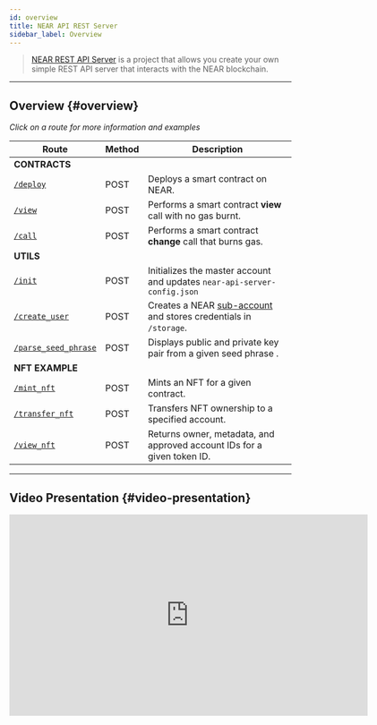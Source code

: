 ```yaml
---
id: overview
title: NEAR API REST Server
sidebar_label: Overview
---
```


> [NEAR REST API Server](https://github.com/near-examples/near-api-rest-server) is a project that allows you create your own simple REST API server that interacts with the NEAR blockchain.

---

## Overview {#overview}

_Click on a route for more information and examples_

| Route                                      | Method | Description                                                                                                                 |
| ------------------------------------------ | ------ | --------------------------------------------------------------------------------------------------------------------------- |
| **CONTRACTS**                              |        |                                                                                                                             |
| [`/deploy`](/docs/api/rest-server/contracts#deploy)                       | POST   | Deploys a smart contract on NEAR.                                                                                           |
| [`/view`](/docs/api/rest-server/contracts#view)                           | POST   | Performs a smart contract **view** call with no gas burnt.                                                                  |
| [`/call`](/docs/api/rest-server/contracts#call)                           | POST   | Performs a smart contract **change** call that burns gas.                                                                   |
| **UTILS**                                  |        |                                                                                                                             |
| [`/init`](/docs/api/rest-server/utils#init)                           | POST   | Initializes the master account and updates `near-api-server-config.json`                                                    |
| [`/create_user`](/docs/api/rest-server/utils#create_user)             | POST   | Creates a NEAR [sub-account](https://docs.near.org/docs/concepts/account#subaccounts) and stores credentials in `/storage`. |
| [`/parse_seed_phrase`](/docs/api/rest-server/utils#parse_seed_phrase) | POST   | Displays public and private key pair from a given seed phrase .                                                             |
| **NFT EXAMPLE**                            |        |                                                                                                                             |
| [`/mint_nft`](/docs/api/rest-server/nfts#mint_nft)                   | POST   | Mints an NFT for a given contract.                                                                                          |
| [`/transfer_nft`](/docs/api/rest-server/nfts#transfer_nft)           | POST   | Transfers NFT ownership to a specified account.                                                                             |
| [`/view_nft`](/docs/api/rest-server/nfts#view_nft)                   | POST   | Returns owner, metadata, and approved account IDs for a given token ID.                                                     |

---

## Video Presentation {#video-presentation}

<iframe
  width="640"
  height="360"
  src="https://www.youtube-nocookie.com/embed/d71OscmH4cA"
  frameborder="0"
  allow="accelerometer; autoplay; clipboard-write; encrypted-media; gyroscope; picture-in-picture"
  allowfullscreen>
</iframe>
